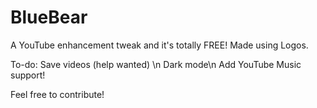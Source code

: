 # BlueBear
A YouTube enhancement tweak and it's totally FREE!
Made using Logos.

To-do:
Save videos (help wanted) \n
Dark mode\n
Add YouTube Music support!


Feel free to contribute!
